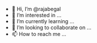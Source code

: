 - 👋 Hi, I’m @rajabegal
- 👀 I’m interested in ...
- 🌱 I’m currently learning ...
- 💞️ I’m looking to collaborate on ...
- 📫 How to reach me ...

<!---
rajabegal/rajabegal is a ✨ special ✨ repository because its `README.md` (this file) appears on your GitHub profile.
You can click the Preview link to take a look at your changes.
--->
